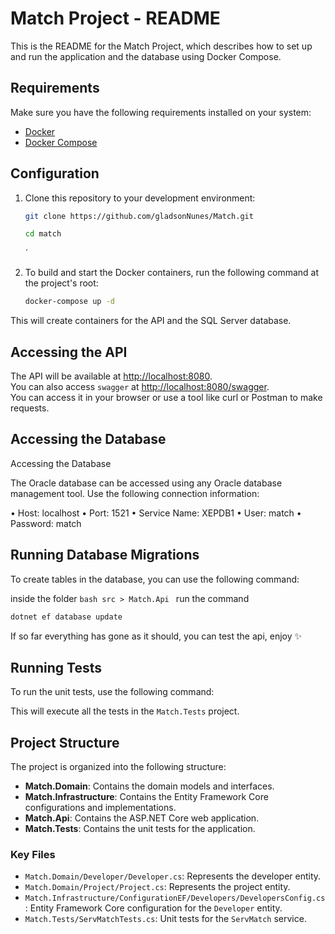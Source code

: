 # Match Project - README

This is the README for the Match Project, which describes how to set up and run the application and the database using Docker Compose.

## Requirements

Make sure you have the following requirements installed on your system:

- [Docker](https://www.docker.com/get-started)
- [Docker Compose](https://docs.docker.com/compose/install/)

## Configuration

1. Clone this repository to your development environment:

    ```bash
    git clone https://github.com/gladsonNunes/Match.git

    cd match
    ```
    ´


2. To build and start the Docker containers, run the following command at the project's root:
    ```bash
    docker-compose up -d
    ```

This will create containers for the API and the SQL Server database.

## Accessing the API

The API will be available at [http://localhost:8080](http://localhost:8080).  
You can also access `swagger` at [http://localhost:8080/swagger](http://localhost:8080/swagger).  
You can access it in your browser or use a tool like curl or Postman to make requests.

## Accessing the Database

Accessing the Database

The Oracle database can be accessed using any Oracle database management tool. Use the following connection information:

•	Host: localhost
•	Port: 1521
•	Service Name: XEPDB1
•	User: match
•	Password: match

## Running Database Migrations

To create tables in the database, you can use the following command:

inside the folder
    ```bash
    src > Match.Api
    ```
run the command

  ```bash
  dotnet ef database update
  ```
If so far everything has gone as it should, you can test the api, enjoy ✨


## Running Tests

To run the unit tests, use the following command:

This will execute all the tests in the `Match.Tests` project.

## Project Structure

The project is organized into the following structure:

- **Match.Domain**: Contains the domain models and interfaces.
- **Match.Infrastructure**: Contains the Entity Framework Core configurations and implementations.
- **Match.Api**: Contains the ASP.NET Core web application.
- **Match.Tests**: Contains the unit tests for the application.

### Key Files

- `Match.Domain/Developer/Developer.cs`: Represents the developer entity.
- `Match.Domain/Project/Project.cs`: Represents the project entity.
- `Match.Infrastructure/ConfigurationEF/Developers/DevelopersConfig.cs`: Entity Framework Core configuration for the `Developer` entity.
- `Match.Tests/ServMatchTests.cs`: Unit tests for the `ServMatch` service.
